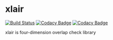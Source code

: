 # xlair

[![Build Status](https://travis-ci.org/xlair/xlair.svg?branch=master)](https://travis-ci.org/xlair/xlair)
[![Codacy Badge](https://api.codacy.com/project/badge/Grade/294c20e14f71464eb53e8cccc3093e8f)](https://www.codacy.com/app/xlair/xlair?utm_source=github.com&amp;utm_medium=referral&amp;utm_content=xlair/xlair&amp;utm_campaign=Badge_Grade)
[![Codacy Badge](https://api.codacy.com/project/badge/Coverage/294c20e14f71464eb53e8cccc3093e8f)](https://www.codacy.com/app/xlair/xlair?utm_source=github.com&utm_medium=referral&utm_content=xlair/xlair&utm_campaign=Badge_Coverage)

xlair is four-dimension overlap check library
